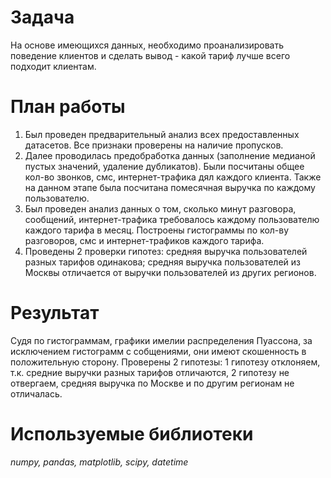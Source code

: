 # Задача<br>
На основе имеющихся данных, необходимо проанализировать поведение клиентов и сделать вывод - какой тариф лучше всего подходит клиентам.

# План работы<br>
1. Был проведен предварительный анализ всех предоставленных датасетов. Все признаки проверены на наличие пропусков.
2. Далее проводилась предобработка данных (заполнение медианой пустых значений, удаление дубликатов). Были посчитаны общее кол-во звонков, смс, интернет-трафика дял каждого клиента. Также на данном этапе была посчитана помесячная выручка по каждому пользователю.
3. Был проведен анализ данных о том, сколько минут разговора, сообщений, интернет-трафика требовалось каждому пользователю каждого тарифа в месяц. Построены гистограммы по кол-ву разговоров, смс и интернет-трафиков каждого тарифа.
4. Проведены 2 проверки гипотез: средняя выручка пользователей разных тарифов одинакова; средняя выручка пользователей из Москвы отличается от выручки пользователей из других регионов.

# Результат<br>
Судя по гистограммам, графики имелии распределения Пуассона, за исключением гистограмм с собщениями, они имеют скошенность в положительную сторону. Проверены 2 гипотезы: 1 гипотезу отклоняем, т.к. средние выручки разных тарифов отличаются, 2 гипотезу не отвергаем, средняя выручка по Москве и по другим регионам не отличалась.

# Используемые библиотеки<br>
*numpy, pandas, matplotlib, scipy, datetime*
